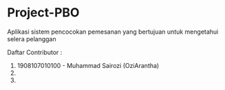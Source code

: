 # Project-PBO
Aplikasi sistem pencocokan pemesanan yang bertujuan untuk mengetahui selera pelanggan

Daftar Contributor :
1. 1908107010100 - Muhammad Sairozi (OziArantha)
2.
3.
